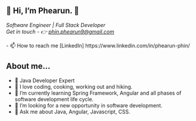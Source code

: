 <h2> 👋 Hi, I’m Phearun. 👋</h2>
<p><em>Software Engineer | Full Stack Developer</br>
Get in touch 
- 👉 <a href="mailto:phin.phearun9@gmail.com" target="_blank">phin.phearun9@gmail.com</a></em></p>
- 📫 How to reach me [LinkedIn] https://www.linkedin.com/in/phearun-phin/

  ## About me...  
- 🥇 Java Developer Expert
- 👯 I love coding, cooking, working out and hiking.
- 🌱 I’m currently learning Spring Framework, Angular and all phases of software development life cycle.
- 💞️ I’m looking for a new opportunity in software development.
- 💬 Ask me about Java, Angular, Javascript, CSS.
<!--
**phearun88/phearun88** is a ✨ _special_ ✨ repository because its `README.md` (this file) appears on your GitHub profile.

Here are some ideas to get you started:

- 🔭 I’m currently working on ...
- 🌱 I’m currently learning ...
- 👯 I’m looking to collaborate on ...
- 🤔 I’m looking for help with ...
- 💬 Ask me about ...
- 📫 How to reach me: ...
- 😄 Pronouns: ...
- ⚡ Fun fact: ...
-->
